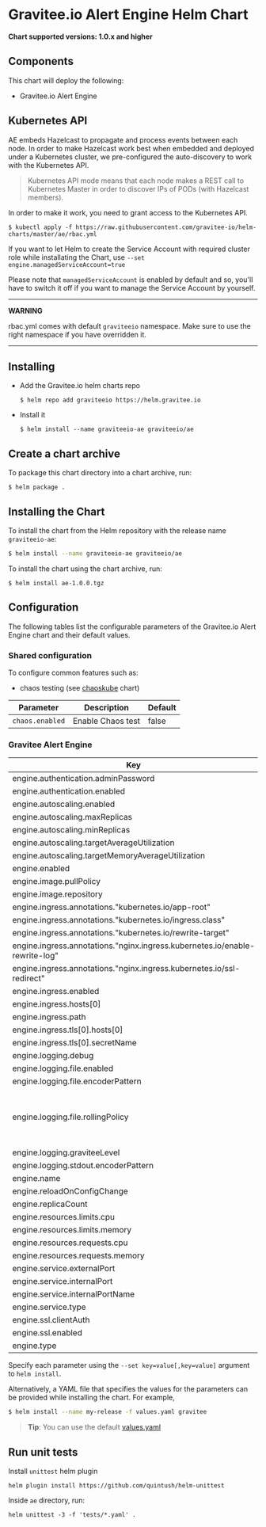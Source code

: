 # Gravitee.io Alert Engine Helm Chart

**Chart supported versions: 1.0.x and higher**

## Components

This chart will deploy the following:

- Gravitee.io Alert Engine

## Kubernetes API

AE embeds Hazelcast to propagate and process events between each node. In order to make Hazelcast work best when embedded and deployed under a Kubernetes cluster, we pre-configured the auto-discovery to work with the Kubernetes API.

> Kubernetes API mode means that each node makes a REST call to Kubernetes Master in order to discover IPs of PODs (with Hazelcast members).

In order to make it work, you need to grant access to the Kubernetes API.

```
$ kubectl apply -f https://raw.githubusercontent.com/gravitee-io/helm-charts/master/ae/rbac.yml
```

If you want to let Helm to create the Service Account with required cluster role while installating the Chart, use `--set engine.managedServiceAccount=true`

Please note that `managedServiceAccount` is enabled by default and so, you'll have to switch it off if you want to manage the Service Account by yourself.

---
**WARNING**

rbac.yml comes with default `graviteeio` namespace. Make sure to use the right namespace if you have overridden it.

---

## Installing

* Add the Gravitee.io helm charts repo
  ```
  $ helm repo add graviteeio https://helm.gravitee.io
  ```
* Install it
  ```
  $ helm install --name graviteeio-ae graviteeio/ae
  ```

## Create a chart archive

To package this chart directory into a chart archive, run:

```
$ helm package .
```

## Installing the Chart

To install the chart from the Helm repository with the release name `graviteeio-ae`:

```bash
$ helm install --name graviteeio-ae graviteeio/ae
```

To install the chart using the chart archive, run:

```
$ helm install ae-1.0.0.tgz
```

## Configuration

The following tables list the configurable parameters of the Gravitee.io Alert Engine chart and their default values.

### Shared configuration

To configure common features such as:

- chaos testing (see
  [chaoskube](https://github.com/kubernetes/charts/tree/master/stable/chaoskube)
  chart)

| Parameter              | Description        | Default |
| ---------------------- | ------------------ | ------- |
| `chaos.enabled`        | Enable Chaos test  | false   |

### Gravitee Alert Engine

| Key | Type | Default | Description |
|-----|------|---------|-------------|
| engine.authentication.adminPassword | string | `"adminadmin"` |  |
| engine.authentication.enabled | bool | `true` |  |
| engine.autoscaling.enabled | bool | `true` |  |
| engine.autoscaling.maxReplicas | int | `3` |  |
| engine.autoscaling.minReplicas | int | `1` |  |
| engine.autoscaling.targetAverageUtilization | int | `50` |  |
| engine.autoscaling.targetMemoryAverageUtilization | int | `80` |  |
| engine.enabled | bool | `true` |  |
| engine.image.pullPolicy | string | `"Always"` |  |
| engine.image.repository | string | `"graviteeio/ae-engine"` |  |
| engine.ingress.annotations."kubernetes.io/app-root" | string | `"/"` |  |
| engine.ingress.annotations."kubernetes.io/ingress.class" | string | `"nginx"` |  |
| engine.ingress.annotations."kubernetes.io/rewrite-target" | string | `"/"` |  |
| engine.ingress.annotations."nginx.ingress.kubernetes.io/enable-rewrite-log" | string | `"true"` |  |
| engine.ingress.annotations."nginx.ingress.kubernetes.io/ssl-redirect" | string | `"false"` |  |
| engine.ingress.enabled | bool | `true` |  |
| engine.ingress.hosts[0] | string | `"ae.example.com"` |  |
| engine.ingress.path | string | `"/"` |  |
| engine.ingress.tls[0].hosts[0] | string | `"ae.example.com"` |  |
| engine.ingress.tls[0].secretName | string | `"api-custom-cert"` |  |
| engine.logging.debug | bool | `false` |  |
| engine.logging.file.enabled | bool | `true` |  |
| engine.logging.file.encoderPattern | string | `"%d{HH:mm:ss.SSS} [%thread] [%X{api}] %-5level %logger{36} - %msg%n"` |  |
| engine.logging.file.rollingPolicy | string | `"\u003crollingPolicy class=\"ch.qos.logback.core.rolling.TimeBasedRollingPolicy\"\u003e\n    \u003c!-- daily rollover --\u003e\n    \u003cfileNamePattern\u003e${gravitee.home}/logs/gravitee_%d{yyyy-MM-dd}.log\u003c/fileNamePattern\u003e\n    \u003c!-- keep 30 days' worth of history --\u003e\n    \u003cmaxHistory\u003e30\u003c/maxHistory\u003e\n\u003c/rollingPolicy\u003e\n"` |  |
| engine.logging.graviteeLevel | string | `"DEBUG"` |  |
| engine.logging.stdout.encoderPattern | string | `"%d{HH:mm:ss.SSS} [%thread] [%X{api}] %-5level %logger{36} - %msg%n"` |  |
| engine.name | string | `"engine"` |  |
| engine.reloadOnConfigChange | bool | `true` |  |
| engine.replicaCount | int | `1` |  |
| engine.resources.limits.cpu | string | `"500m"` |  |
| engine.resources.limits.memory | string | `"512Mi"` |  |
| engine.resources.requests.cpu | string | `"200m"` |  |
| engine.resources.requests.memory | string | `"256Mi"` |  |
| engine.service.externalPort | int | `82` |  |
| engine.service.internalPort | int | `8072` |  |
| engine.service.internalPortName | string | `"http"` |  |
| engine.service.type | string | `"ClusterIP"` |  |
| engine.ssl.clientAuth | bool | `false` |  |
| engine.ssl.enabled | bool | `false` |  |
| engine.type | string | `"Deployment"` |  |                                                           


Specify each parameter using the `--set key=value[,key=value]` argument to `helm install`.

Alternatively, a YAML file that specifies the values for the parameters can be provided while installing the chart. For example,

```bash
$ helm install --name my-release -f values.yaml gravitee
```

> **Tip**: You can use the default [values.yaml](values.yaml)

## Run unit tests

Install `unittest` helm plugin

```shell
helm plugin install https://github.com/quintush/helm-unittest
```

Inside `ae` directory, run:

```shell
helm unittest -3 -f 'tests/*.yaml' .
```
